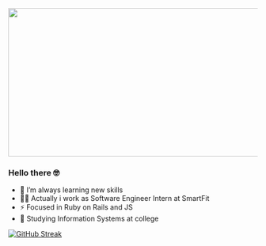 <img aligh="relative" height="300" width="510" src="https://media.giphy.com/media/RbDKaczqWovIugyJmW/giphy.gif">

### Hello there 🤓

- 🌱 I’m always learning new skills
- 👨‍💻 Actually i work as Software Engineer Intern at SmartFit
- ⚡ Focused in Ruby on Rails and JS
- 🔭 Studying Information Systems at college

[![GitHub Streak](https://github-readme-streak-stats.herokuapp.com?user=feliperodrigs1&theme=great-gatsby)](https://git.io/streak-stats)
  
<!--
**feliperodrigs1/feliperodrigs1** is a ✨ _special_ ✨ repository because its `README.md` (this file) appears on your GitHub profile.

Here are some ideas to get you started:

- 🔭 I’m currently working on ...
...
- 👯 I’m looking to collaborate on ...
- 🤔 I’m looking for help with ...
- 💬 Ask me about ...
- 📫 How to reach me: ...
- 😄 Pronouns: ...
- ⚡ Fun fact: ...
-->
